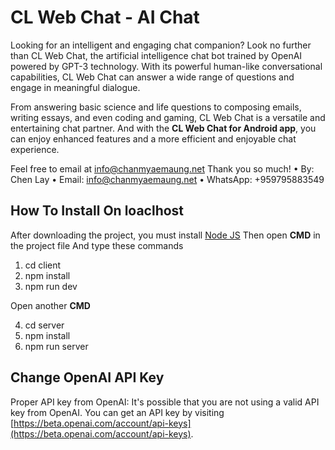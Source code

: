 # CL Web Chat - AI Chat

Looking for an intelligent and engaging chat companion? Look no further than CL Web Chat, the artificial intelligence chat bot trained by OpenAI powered by GPT-3 technology. With its powerful human-like conversational capabilities, CL Web Chat can answer a wide range of questions and engage in meaningful dialogue.

From answering basic science and life questions to composing emails, writing essays, and even coding and gaming, CL Web Chat is a versatile and entertaining chat partner. And with the **CL Web Chat for Android app**, you can enjoy enhanced features and a more efficient and enjoyable chat experience.

Feel free to email at info@chanmyaemaung.net Thank you so much!
• By: Chen Lay
• Email: info@chanmyaemaung.net
• WhatsApp: +959795883549

## How To Install On loaclhost

After downloading the project, you must install [Node JS](https://nodejs.org/en/) Then open **CMD** in the project file And type these commands

1.  cd client
2.  npm install
3.  npm run dev

Open another **CMD**

4. cd server
5. npm install
6. npm run server

## Change OpenAI API Key

Proper API key from OpenAI: It's possible that you are not using a valid API key from OpenAI. You can get an API key by visiting [https://beta.openai.com/account/api-keys](https://beta.openai.com/account/api-keys).
